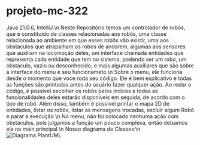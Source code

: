 # projeto-mc-322
Java 21.0.6, IntelliJ.\n
Neste Repositório temos um controlador de robôs, que é constituído de classes relacionadas aos robôs, uma classe relacionada ao ambiente em que esses robôs vão existir, uma
aos obstáculos que atrapalham os robos de andarem, algumas aos sensores que auxiliam na locomoção deles, um interface chamada entidades que representa cada entidade que tem no sistema, podendo ser um robo, um obstáculo, vazio ou desconhecido, e mais algumas auxiliares que são sobre a interface do menu e seu funcionameto.\n
Sobre o menu, ele funciona desde o momento que voce roda seu código. Ele é bem explicativo e todas as funções são printadas antes do usuário fazer qualquer ação.
Ao rodar o código, é possível escolher os robôs pelos índices e todas as funcionalidades deles estarão disponíveis em seguida, de acordo com o tipo de robô.
Além disso, também é possível printar o mapa 2D de entidades, listar os robôs, listar as mensagens trocadas, excluir algum Robô e parar a execução  \n
No menu, não foi colocado nenhuma ação com obstáculos, pois julgamos a função um pouco complexa, então deixamos ela na main principal.\n
Nosso diagrama de Classes:\n
![Diagrama PlantUML](plantuml_image.png)
